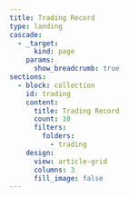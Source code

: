 ```yaml
---
title: Trading Record
type: landing
cascade:
  - _target:
      kind: page
    params:
      show_breadcrumb: true
sections:
  - block: collection
    id: trading
    content:
      title: Trading Record
      count: 10
      filters:
        folders:
          - trading
    design:
      view: article-grid
      columns: 3
      fill_image: false
---
```

